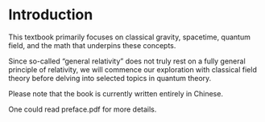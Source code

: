 # Introduction

This textbook primarily focuses on classical gravity, spacetime, quantum field, and the math that underpins these concepts. 

Since so-called “general relativity” does not truly rest on a fully general principle of relativity, we will commence our exploration with classical field theory before delving into selected topics in quantum theory. 

Please note that the book is currently written entirely in Chinese.

One could read preface.pdf for more details.
